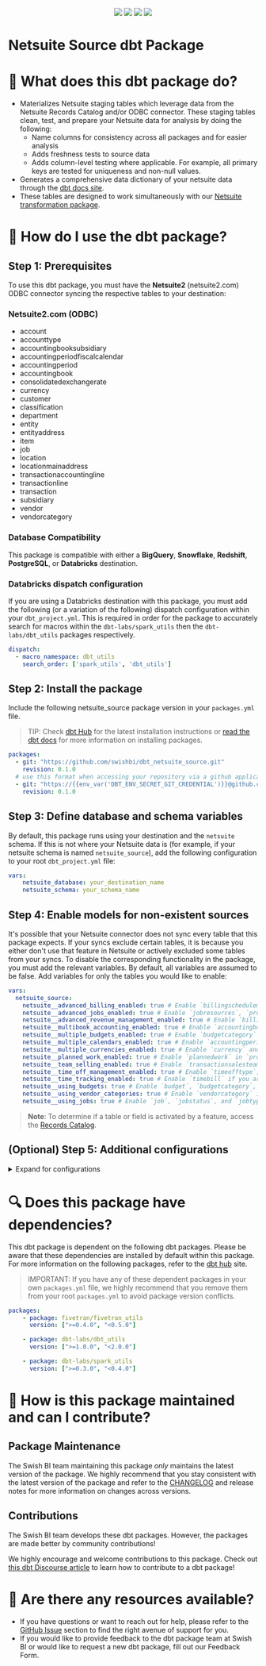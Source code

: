 <p align="center">
    <a alt="License"
        href="https://github.com/swishbi/dbt_netsuite_source/blob/main/LICENSE">
        <img src="https://img.shields.io/badge/License-Apache%202.0-blue.svg" /></a>
    <a alt="dbt-core">
        <img src="https://img.shields.io/badge/dbt_Core™_version->=1.3.0_<2.0.0-orange.svg" /></a>
    <a alt="Maintained?">
        <img src="https://img.shields.io/badge/Maintained%3F-yes-green.svg" /></a>
    <a alt="PRs">
        <img src="https://img.shields.io/badge/Contributions-welcome-blueviolet" /></a>
</p>

# Netsuite Source dbt Package
# 📣 What does this dbt package do?
<!--section="netsuite_source_model"-->
- Materializes Netsuite staging tables which leverage data from the Netsuite Records Catalog and/or ODBC connector. These staging tables clean, test, and prepare your Netsuite data for analysis by doing the following:
  - Name columns for consistency across all packages and for easier analysis
  - Adds freshness tests to source data
  - Adds column-level testing where applicable. For example, all primary keys are tested for uniqueness and non-null values.
- Generates a comprehensive data dictionary of your netsuite data through the [dbt docs site](https://swishbi.github.io/dbt_netsuite_source/).
- These tables are designed to work simultaneously with our [Netsuite transformation package](https://github.com/swishbi/dbt_netsuite).
<!--section-end-->

# 🎯 How do I use the dbt package?
## Step 1: Prerequisites
To use this dbt package, you must have the **Netsuite2** (netsuite2.com) ODBC connector syncing the respective tables to your destination:

### Netsuite2.com (ODBC)
- account
- accounttype
- accountingbooksubsidiary
- accountingperiodfiscalcalendar
- accountingperiod
- accountingbook
- consolidatedexchangerate
- currency
- customer
- classification
- department
- entity
- entityaddress
- item
- job
- location
- locationmainaddress
- transactionaccountingline
- transactionline
- transaction
- subsidiary
- vendor
- vendorcategory

### Database Compatibility
This package is compatible with either a **BigQuery**, **Snowflake**, **Redshift**, **PostgreSQL**, or **Databricks** destination.

### Databricks dispatch configuration
If you are using a Databricks destination with this package, you must add the following (or a variation of the following) dispatch configuration within your `dbt_project.yml`. This is required in order for the package to accurately search for macros within the `dbt-labs/spark_utils` then the `dbt-labs/dbt_utils` packages respectively.
```yml
dispatch:
  - macro_namespace: dbt_utils
    search_order: ['spark_utils', 'dbt_utils']
```

## Step 2: Install the package
Include the following netsuite_source package version in your `packages.yml` file.
> TIP: Check [dbt Hub](https://hub.getdbt.com/) for the latest installation instructions or [read the dbt docs](https://docs.getdbt.com/docs/package-management) for more information on installing packages.
```yaml
packages:
  - git: "https://github.com/swishbi/dbt_netsuite_source.git"
    revision: 0.1.0
  # use this format when accessing your repository via a github application token
  - git: "https://{{env_var('DBT_ENV_SECRET_GIT_CREDENTIAL')}}@github.com/swishbi/dbt_netsuite_source.git" # git HTTPS URL
    revision: 0.1.0
```

## Step 3: Define database and schema variables
By default, this package runs using your destination and the `netsuite` schema. If this is not where your Netsuite data is (for example, if your netsuite schema is named `netsuite_source`), add the following configuration to your root `dbt_project.yml` file:

```yml
vars:
    netsuite_database: your_destination_name
    netsuite_schema: your_schema_name 
```

## Step 4: Enable models for non-existent sources
It's possible that your Netsuite connector does not sync every table that this package expects. If your syncs exclude certain tables, it is because you either don't use that feature in Netsuite or actively excluded some tables from your syncs. To disable the corresponding functionality in the package, you must add the relevant variables. By default, all variables are assumed to be false. Add variables for only the tables you would like to enable:
```yml
vars:
  netsuite_source:
    netsuite__advanced_billing_enabled: true # Enable `billingschedulemilestone`, `billingscheduletype`, and `billingschedule` if you are using the Advanced Billing featre
    netsuite__advanced_jobs_enabled: true # Enable `jobresources`, `projecttask` and `projecttaskassigneee` if you are using the Advanced Jobs feature
    netsuite__advanced_revenue_management_enabled: true # Enable `billingrevenueevent`, `billingschedulerecurrence`, `revenueelement`, `revenueplanplannedcost`, `revenueplanplannedrevenue`, `revenueplanstatus`, revenueplantype`, and `revenueplan` if you are using the Advanced Revenue Management feature
    netsuite__multibook_accounting_enabled: true # Enable `accountingbooksubsidiary` and `accountingbook` if you are using the Multi-Book Accounting feature
    netsuite__multiple_budgets_enabled: true # Enable `budgetcategory` if you are using the Multiple Budgets feature
    netsuite__multiple_calendars_enabled: true # Enable `accountingperiodfiscalcalendar` if you are using the Multiple Calendars feature
    netsuite__multiple_currencies_enabled: true # Enable `currency` and `consolidatedexchangerate` if you are using the Multiple Currencies feature
    netsuite__planned_work_enabled: true # Enable `plannedwork` in `projecttask` and `projecttaskassignee` if you are using the Planned Work feature
    netsuite__team_selling_enabled: true # Enable `transactionsalesteam` if you are using the Team Selling feature
    netsuite__time_off_management_enabled: true # Enable `timeofftype`, `workcalendar`, and `workcalendarholiday` if you are using the Time Off Management feature
    netsuite__time_tracking_enabled: true # Enable `timebill` if you are using the Time Tracking feature
    netsuite__using_budgets: true # Enable `budget`, `budgetcategory`, and `budgetsmachine` if you use budgets
    netsuite__using_vendor_categories: true # Enable `vendorcategory` if you categorize your vendors
    netsuite__using_jobs: true # Enable `job`, `jobstatus`, and `jobtype` if you use jobs
```
> **Note**: To determine if a table or field is activated by a feature, access the [Records Catalog](https://docs.oracle.com/en/cloud/saas/netsuite/ns-online-help/article_159367781370.html).

## (Optional) Step 5: Additional configurations
<details><summary>Expand for configurations</summary>

### Passing Through Additional Fields
This package includes all source columns defined in the macros folder. You can add more columns using our pass-through column variables. These variables allow for the pass-through fields to be aliased (`alias`) and casted (`transform_sql`) if desired, but not required. Datatype casting is configured via a sql snippet within the `transform_sql` key. You may add the desired sql while omitting the `as field_name` at the end and your custom pass-though fields will be casted accordingly. Use the below format for declaring the respective pass-through variables:

```yml
vars:
    accounts_pass_through_columns: 
        - name: "new_custom_field"
          alias: "custom_field"
    classes_pass_through_columns: 
        - name: "this_field"
    departments_pass_through_columns: 
        - name: "unique_string_field"
          alias: "field_id"
          transform_sql: "cast(field_id as string)"
    transactions_pass_through_columns: 
        - name: "that_field"
    transaction_lines_pass_through_columns: 
        - name: "other_id"
          alias: "another_id"
          transform_sql: "cast(another_id as int64)"
    customers_pass_through_columns: 
        - name: "customer_custom_field"
          alias: "customer_field"
    locations_pass_through_columns: 
        - name: "location_custom_field"
    subsidiaries_pass_through_columns: 
        - name: "sub_field"
          alias: "subsidiary_field"
    consolidated_exchange_rates_pass_through_columns: 
        - name: "consolidate_this_field"
    vendors_pass_through_columns: 
        - name: "vendors_custom_field"
          alias: "vendors_field"
    items_pass_through_columns: 
        - name: "items_custom_field"
          alias: "items_field"
```
### Change the build schema
By default, this package builds the Netsuite staging models within a schema titled (`<target_schema>` + `_netsuite_source`) in your destination. If this is not where you would like your netsuite staging data to be written to, add the following configuration to your root `dbt_project.yml` file:

```yml
models:
    netsuite_source:
      +schema: my_new_schema_name # leave blank for just the target_schema
```

</details>

# 🔍 Does this package have dependencies?
This dbt package is dependent on the following dbt packages. Please be aware that these dependencies are installed by default within this package. For more information on the following packages, refer to the [dbt hub](https://hub.getdbt.com/) site.
> IMPORTANT: If you have any of these dependent packages in your own `packages.yml` file, we highly recommend that you remove them from your root `packages.yml` to avoid package version conflicts.
```yml
packages:
    - package: fivetran/fivetran_utils
      version: [">=0.4.0", "<0.5.0"]

    - package: dbt-labs/dbt_utils
      version: [">=1.0.0", "<2.0.0"]

    - package: dbt-labs/spark_utils
      version: [">=0.3.0", "<0.4.0"]
```
          
# 🙌 How is this package maintained and can I contribute?
## Package Maintenance
The Swish BI team maintaining this package _only_ maintains the latest version of the package. We highly recommend that you stay consistent with the latest version of the package and refer to the [CHANGELOG](https://github.com/swishbi/dbt_netsuite_source/blob/main/CHANGELOG.md) and release notes for more information on changes across versions.

## Contributions
The Swish BI team develops these dbt packages. However, the packages are made better by community contributions! 

We highly encourage and welcome contributions to this package. Check out [this dbt Discourse article](https://discourse.getdbt.com/t/contributing-to-a-dbt-package/657) to learn how to contribute to a dbt package!

# 🏪 Are there any resources available?
- If you have questions or want to reach out for help, please refer to the [GitHub Issue](https://github.com/swishbi/dbt_netsuite_source/issues/new/choose) section to find the right avenue of support for you.
- If you would like to provide feedback to the dbt package team at Swish BI or would like to request a new dbt package, fill out our Feedback Form.
